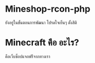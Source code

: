 # Mineshop-rcon-php
ยังอยู่ในขั้นตอนการพัฒนา โปรดใจเย็นๆ ตั้งสิติ
# Minecraft คือ อะไร?
คือเว็บซ็อปแจกฟรีจากทางเรา 